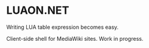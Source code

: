 # LUAON.NET

Writing LUA table expression becomes easy.

Client-side shell for MediaWiki sites. Work in progress.